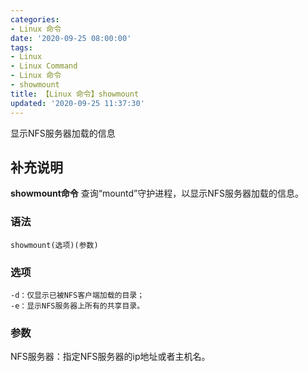 ```yaml
---
categories:
- Linux 命令
date: '2020-09-25 08:00:00'
tags:
- Linux
- Linux Command
- Linux 命令
- showmount
title: 【Linux 命令】showmount
updated: '2020-09-25 11:37:30'
---
```


显示NFS服务器加载的信息

## 补充说明

**showmount命令** 查询“mountd”守护进程，以显示NFS服务器加载的信息。

###  语法

```shell
showmount(选项)(参数)
```

###  选项

```shell
-d：仅显示已被NFS客户端加载的目录；
-e：显示NFS服务器上所有的共享目录。
```

###  参数

NFS服务器：指定NFS服务器的ip地址或者主机名。


<!-- Linux命令行搜索引擎：https://jaywcjlove.github.io/linux-command/ -->